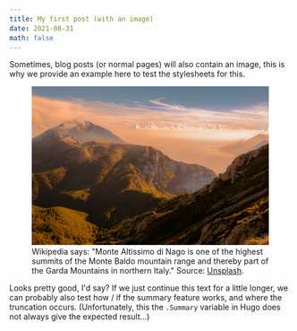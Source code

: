 ```yaml
---
title: My first post (with an image)
date: 2021-08-31
math: false
---
```


Sometimes, blog posts (or normal pages) will also contain an image, this is why we provide an example here to test the stylesheets for this.

<figure>
    <img src="/posts/2021/08/31/monte-altissimo-di-nago.jpg">
    <figcaption>
        Wikipedia says: "Monte Altissimo di Nago is one of the highest summits of the Monte Baldo mountain range and thereby part of the Garda Mountains in northern Italy."
        Source: <a href="https://unsplash.com/photos/wndpWTiDuT0">Unsplash</a>.
    </figcaption>
</figure>

Looks pretty good, I'd say?
If we just continue this text for a little longer, we can probably also test how / if the summary feature works, and where the truncation occurs.
(Unfortunately, this the `.Summary` variable in Hugo does not always give the expected result...)
